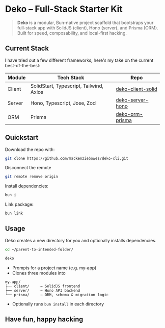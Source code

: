 # Deko – Full-Stack Starter Kit

> **Deko** is a modular, Bun-native project scaffold that bootstraps your full-stack app with SolidJS (client), Hono (server), and Prisma (ORM).
> Built for speed, composability, and local-first hacking.

## Current Stack

I have tried out a few different frameworks, here's my take on the current best-of-the-best:

| Module | Tech Stack                              | Repo                                                                     |
| ------ | --------------------------------------- | ------------------------------------------------------------------------ |
| Client | SolidStart, Typescript, Tailwind, Axios | [deko-client-solid](https://github.com/mackenziebowes/deko-client-solid) |
| Server | Hono, Typescript, Jose, Zod             | [deko-server-hono](https://github.com/mackenziebowes/deko-server-hono)   |
| ORM    | Prisma                                  | [deko-orm-prisma](https://github.com/mackenziebowes/deko-orm-prisma)     |

## Quickstart

Download the repo with:

```bash
git clone https://github.com/mackenziebowes/deko-cli.git
```

Disconnect the remote

```bash
git remote remove origin
```

Install dependencies:

```bash
bun i
```

Link package:

```bash
bun link
```

## Usage

Deko creates a new directory for you and optionally installs dependencies.

```bash
cd ~/parent-to-intended-folder/

deko
```

- Prompts for a project name (e.g. my-app)
- Clones three modules into

```
my-app/
├── client/     → SolidJS frontend
├── server/     → Hono API backend
└── prisma/     → ORM, schema & migration logic
```

- Optionally runs `bun install` in each directory

## Have fun, happy hacking
